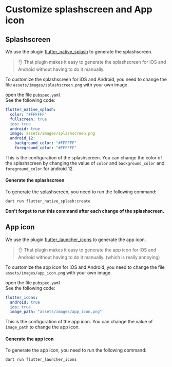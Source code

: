 # Customize splashscreen and App icon

## Splashscreen

We use the plugin [flutter_native_splash](https://pub.dev/packages/flutter_native_splash) to generate the splashscreen.

> 👌 That plugin makes it easy to generate the splashscreen for iOS and Android without having to do it manually.

To customize the splashscreen for iOS and Android, you need to change the file `assets/images/splashscreen.png` with your own image.

open the file `pubspec.yaml`<br>
See the following code:

```yaml
flutter_native_splash:
  color: "#FFFFFF"
  fullscreen: true
  ios: true
  android: true
  image: assets/images/splashscreen.png
  android_12:
    background_color: "#FFFFFF"
    foreground_color: "#FFFFFF"
```

This is the configuration of the splashscreen. You can change the color of the splashscreen by changing the value of `color` and `background_color` and `foreground_color` for android 12.

#### Generate the splashscreen

To generate the splashscreen, you need to run the following command:

```bash
dart run flutter_native_splash:create
```

**Don't forget to run this command after each change of the splashscreen.**

## App icon

We use the plugin [flutter_launcher_icons](https://pub.dev/packages/flutter_launcher_icons) to generate the app icon.
> 👌 That plugin makes it easy to generate the app icon for iOS and Android without having to do it manually. (which is really annoying)

To customize the app icon for iOS and Android, you need to change the file `assets/images/app_icon.png` with your own image.

open the file `pubspec.yaml`<br>
See the following code:

```yaml
flutter_icons:
  android: true
  ios: true
  image_path: "assets/images/app_icon.png"
```

This is the configuration of the app icon. You can change the value of `image_path` to change the app icon.

#### Generate the app icon

To generate the app icon, you need to run the following command:

```bash
dart run flutter_launcher_icons
```